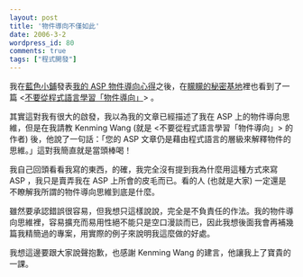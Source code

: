 ```yaml
---
layout: post
title: '物件導向不僅如此'
date: 2006-3-2
wordpress_id: 80
comments: true
tags: ["程式開發"]
---
```


我在[藍色小鋪](http://www.blueshop.com.tw/)發表[我的 ASP 物件導向心得](http://www.blueshop.com.tw/article/show.asp?cde=ATL200512062211496AK)之後，在[矇矇的秘密基地](http://www.kenming.idv.tw/)裡也看到了一篇 <[不要從程式語言學習「物件導向」](http://www.kenming.idv.tw/index.php?title=ac_eb_af_cu_af_eo_eu_ascci_a_c_carpad_a&more=1&c=1&tb=1&pb=1)> 。

其實這對我有很大的啟發，我以為我的文章已經描述了我在 ASP 上的物件導向思維，但是在我請教 Kenming Wang (就是 <不要從程式語言學習「物件導向」> 的作者) 後，他說了一句話：「您的 ASP 文章仍是藉由程式語言的層級來解釋物件的思維。」這對我簡直就是當頭棒喝！

我自己回頭看看我寫的東西，的確，我完全沒有提到我為什麼用這種方式來寫 ASP ，我只是賣弄我在 ASP 上所會的皮毛而已。看的人 (也就是大家) 一定還是不瞭解我所謂的物件導向思維到底是什麼。

雖然要承認錯誤很容易，但我想只這樣說說，完全是不負責任的作法。我的物件導向思維裡，容易擴充而易用性絕不能只是空口漫談而已，因此我想後面我會再補幾篇我精簡過的專案，用實際的例子來說明我這麼做的好處。

我想這邊要跟大家說聲抱歉，也感謝 Kenming Wang 的建言，他讓我上了寶貴的一課。
